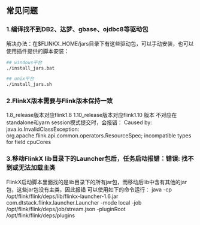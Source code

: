## 常见问题

### 1.编译找不到DB2、达梦、gbase、ojdbc8等驱动包

解决办法：在$FLINKX_HOME/jars目录下有这些驱动包，可以手动安装，也可以使用插件提供的脚本安装：

```bash
## windows平台
./install_jars.bat

## unix平台
./install_jars.sh
```

### 2.FlinkX版本需要与Flink版本保持一致
1.8_release版本对应flink1.8
1.10_release版本对应flink1.10 版本
不对应在standalone和yarn session模式提交时，会报错：
Caused by: java.io.InvalidClassException: org.apache.flink.api.common.operators.ResourceSpec; incompatible types for field cpuCores

### 3.移动FlinkX lib目录下的Launcher包后，任务启动报错：错误: 找不到或无法加载主类
FlinkX启动脚本里面找的是lib目录下的所有jar包，而移动后lib中含有其他的jar包，这些jar包没有主类，因此报错
可以使用如下的命令运行：
java -cp /opt/flink/flink/deps/lib/flinkx-launcher-1.6.jar com.dtstack.flinkx.launcher.Launcher -mode local -job /opt/flink/flink/deps/job/stream.json -pluginRoot /opt/flink/flink/deps/plugins